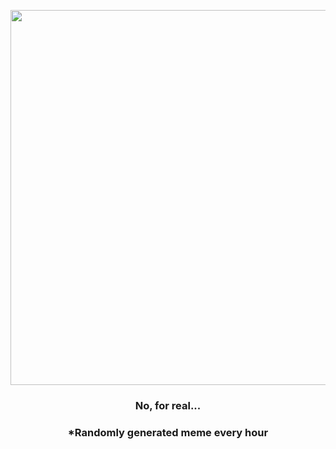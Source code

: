 <p align="center">
        <img src="https://i.redd.it/qzxiul23lbu81.jpg" width="600" height="600">
        </p>
        <h3 align="center">No, for real...</h3>
        <h3 align="center">*Randomly generated meme every hour</h3>
    